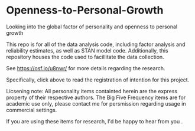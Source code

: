 Openness-to-Personal-Growth
===========================

Looking into the global factor of personality and openness to personal growth


This repo is for all of the data analysis code, including factor analysis and reliability estimates, as well as STAN model code. Additionally, this repository houses the code used to facillitate the data collection.

See https://osf.io/u8nwr/ for more details regarding the research.

Specifically, click above to read the registration of intention for this project. 

Licsening note: 
All personality items containted herein are the express property of their respective authors. The Big Five Frequency items are for academic use only, please contact me for persmission regarding usage in commercial settings.

If you are using these items for research, I'd be happy to hear from you .

